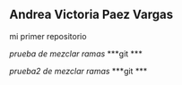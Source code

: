 ## Andrea Victoria Paez Vargas

mi primer repositorio

*prueba de mezclar ramas*
***git ***


*prueba2 de mezclar ramas*
***git ***

